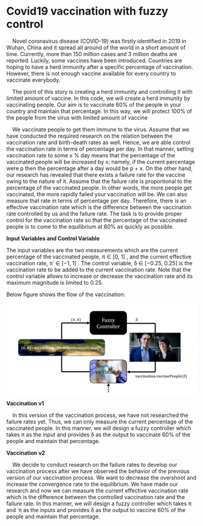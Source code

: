 # Covid19 vaccination with fuzzy control

&nbsp;&nbsp;&nbsp;&nbsp;Novel coronavirus disease (COVID-19) was firstly identified in 2019 in Wuhan, China and it spread all
around of the world in a short amount of time. Currently, more than 150 million cases and 3 million
deaths are reported. Luckily, some vaccines have been introduced. Countries are hoping to have a herd
immunity after a specific percentage of vaccination. However, there is not enough vaccine available for
every country to vaccinate everybody.

&nbsp;&nbsp;&nbsp;&nbsp;The point of this story is creating a herd immunity and controlling it with limited amount of vaccine.
In this code, we will create a herd immunity by vaccinating people. Our aim is to vaccinate 60%
of the people in your country and maintain that percentage. In this way, we will protect 100% of the
people from the virus with limited amount of vaccine

 &nbsp;&nbsp;&nbsp;&nbsp;We vaccinate people to get them immune to the virus. Assume that we have conducted the required
research on the relation between the vaccination rate and birth-death rates as well. Hence, we are able
control the vaccination rate in terms of percentage per day. In that manner, setting vaccination rate to
some x
%
day means that the percentage of the vaccinated people will be increased by x; namely, if the
current percentage were p then the percentage after a day would be p + x. On the other hand, our
research has revealed that there exists a failure rate for the vaccine owing to the nature of it. Assume
that the failure rate is proportional to the percentage of the vaccinated people. In other words, the
more people get vaccinated, the more rapidly failed your vaccination will be. We can also measure
that rate in terms of percentage per day. Therefore, there is an effective vaccination rate which is the
difference between the vaccination rate controlled by us and the failure rate. The task is to provide
proper control for the vaccination rate so that the percentage of the vaccinated people is to come to the
equilibrium at 60% as quickly as possible.


**Input Variables and Control Variable**

The input variables are the two measurements which are the current percentage of the vaccinated people,
π ∈ [0, 1] ,
and the current effective vaccination rate,
π˙ ∈ [−1, 1] .
The control variable,
δ ∈ [−0.25, 0.25]
is the vaccination rate to be added to the current vaccination rate. Note that the control variable allows
to increase or decrease the vaccination rate and its maximum magnitude is limited to 0.25.

Below figure shows the flow of the vaccination:

![](vac_flow.PNG)

**Vaccination v1**

&nbsp;&nbsp;&nbsp;&nbsp;In this version of the vaccination process, we have not researched the failure rates yet. Thus, we can
only measure the current percentage of the vaccinated people. In this manner, we will design a fuzzy controller
which takes π as the input and provides δ as the output to vaccinate 60% of the people and maintain
that percentage.

**Vaccination v2**

&nbsp;&nbsp;&nbsp;&nbsp;We decide to conduct research on the failure rates to develop our vaccination process after we have
observed the behavior of the previous version of our vaccination process. We want to decrease the
overshoot and increase the convergence rate to the equilibrium. We have made our research and now
we can measure the current effective vaccination rate which is the difference between the controlled
vaccination rate and the failure rate. In this manner, we will design a fuzzy controller which takes π and ˙π as
the inputs and provides δ as the output to vaccine 60% of the people and maintain that percentage.

